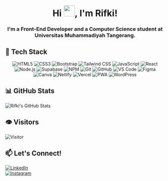 <h1 align="center">Hi <img src="https://media.giphy.com/media/hvRJCLFzcasrR4ia7z/giphy.gif" width="35">, I'm Rifki!</h1>
<h3 align="center">I'm a Front-End Developer and a Computer Science student at Universitas Muhammadiyah Tangerang.</h3>

## 🔧 Tech Stack

<div align="center">
  <!-- Front-End -->
  <img src="https://img.shields.io/badge/HTML5-E34F26?logo=html5&logoColor=white&style=for-the-badge" alt="HTML5"/>
  <img src="https://img.shields.io/badge/CSS3-1572B6?logo=css3&logoColor=white&style=for-the-badge" alt="CSS3"/>
  <img src="https://img.shields.io/badge/Bootstrap-7952B3?logo=bootstrap&logoColor=white&style=for-the-badge" alt="Bootstrap"/>
  <img src="https://img.shields.io/badge/Tailwind_CSS-38B2AC?logo=tailwind-css&logoColor=white&style=for-the-badge" alt="Tailwind CSS"/>
  <img src="https://img.shields.io/badge/JavaScript-F7DF1E?logo=javascript&logoColor=black&style=for-the-badge" alt="JavaScript"/>
  <img src="https://img.shields.io/badge/React-61DAFB?logo=react&logoColor=black&style=for-the-badge" alt="React"/>
  
  <!-- Back-End & Database -->
  <img src="https://img.shields.io/badge/Node.js-339933?logo=node.js&logoColor=white&style=for-the-badge" alt="Node.js"/>
  <img src="https://img.shields.io/badge/Supabase-3FCF8E?logo=supabase&logoColor=white&style=for-the-badge" alt="Supabase"/>
  
  <!-- Package Manager -->
  <img src="https://img.shields.io/badge/NPM-CB3837?logo=npm&logoColor=white&style=for-the-badge" alt="NPM"/>

  <!-- Tools & Version Control -->
  <img src="https://img.shields.io/badge/Git-F05032?logo=git&logoColor=white&style=for-the-badge" alt="Git"/>
  <img src="https://img.shields.io/badge/GitHub-181717?logo=github&logoColor=white&style=for-the-badge" alt="GitHub"/>
  <img src="https://img.shields.io/badge/VSCode-007ACC?logo=visual-studio-code&logoColor=white&style=for-the-badge" alt="VS Code"/>

  <!-- UI/UX & Design -->
  <img src="https://img.shields.io/badge/Figma-F24E1E?logo=figma&logoColor=white&style=for-the-badge" alt="Figma"/>
  <img src="https://img.shields.io/badge/Canva-00C4CC?logo=canva&logoColor=white&style=for-the-badge" alt="Canva"/>
  
  <!-- Hosting & Deployment -->
  <img src="https://img.shields.io/badge/Netlify-00C7B7?logo=netlify&logoColor=white&style=for-the-badge" alt="Netlify"/>
  <img src="https://img.shields.io/badge/Vercel-000000?logo=vercel&logoColor=white&style=for-the-badge" alt="Vercel"/>

  <!-- Others -->
  <img src="https://img.shields.io/badge/PWA-5A0FC8?logo=pwa&logoColor=white&style=for-the-badge" alt="PWA"/>
  <img src="https://img.shields.io/badge/WordPress-21759B?logo=wordpress&logoColor=white&style=for-the-badge" alt="WordPress"/>
</div>

## 📊 GitHub Stats
![Rifki's GitHub Stats](https://github-readme-stats.vercel.app/api?username=RifkiFrds&show_icons=true&theme=radical&include_all_commits=true&count_private=true)

## 👁️ Visitors  
![Visitor](https://count.getloli.com/get/@RifkiFrds-RifkiFrds?theme=dark)


## 📫 Let's Connect!
[![LinkedIn](https://img.shields.io/badge/LinkedIn-Connect-blue?style=flat&logo=linkedin)](https://www.linkedin.com/in/muhamad-rifki-firdaus-27a925317)  
[![Instagram](https://img.shields.io/badge/Instagram-Follow-orange?style=flat&logo=instagram)](https://www.instagram.com/frdskii_/)
